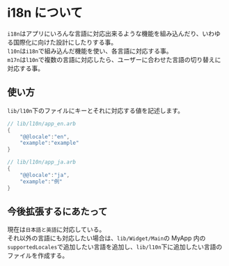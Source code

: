 # i18n について

`i18n`はアプリにいろんな言語に対応出来るような機能を組み込んだり、いわゆる国際化に向けた設計にしたりする事。  
`l10n`は`i18n`で組み込んだ機能を使い、各言語に対応する事。  
`m17n`は`l10n`で複数の言語に対応したら、ユーザーに合わせた言語の切り替えに対応する事。

## 使い方

`lib/l10n`下のファイルにキーとそれに対応する値を記述します。

```Dart
// lib/l10n/app_en.arb
{
    "@@locale":"en",
    "example":"example"
}

// lib/l10n/app_ja.arb
{
    "@@locale":"ja",
    "example":"例"
}
```

## 今後拡張するにあたって

現在は`日本語と英語`に対応している。  
それ以外の言語にも対応したい場合は、`lib/Widget/Main`の MyApp 内の`supportedLocales`で追加したい言語を追加し、`lib/l10n`下に追加したい言語のファイルを作成する。
